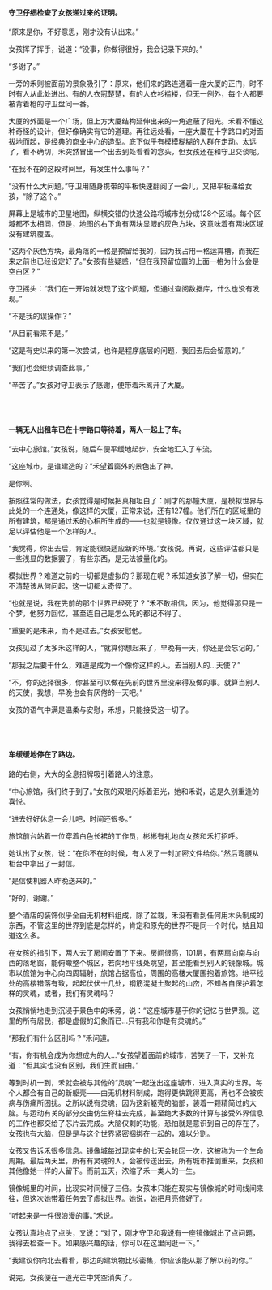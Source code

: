 #### 守卫仔细检查了女孩递过来的证明。

“原来是你，不好意思，刚才没有认出来。”

女孩挥了挥手，说道：“没事，你做得很好，我会记录下来的。”

“多谢了。”

一旁的禾则被面前的景象吸引了：原来，他们来的路连通着一座大厦的正门，时不时有人从此处进出。有的人衣冠楚楚，有的人衣衫褴褛，但无一例外，每个人都要被背着枪的守卫盘问一番。

大厦的外面是一个广场，但上方大厦结构延伸出来的一角遮蔽了阳光。禾看不懂这种奇怪的设计，但好像确实有它的道理。再往远处看，一座大厦在十字路口的对面拔地而起，是经典的商业中心的造型。底下似乎有模模糊糊的人群在走动。太远了，看不确切，禾突然冒出一个出去到处看看的念头，但女孩还在和守卫交谈呢。

“在我不在的这段时间里，有发生什么事吗？”

“没有什么大问题，”守卫用随身携带的平板快速翻阅了一会儿，又把平板递给女孩，“除了这个。”

屏幕上是城市的卫星地图，纵横交错的快速公路将城市划分成128个区域。每个区域都不太相同，但是，地图的右下角有两块显眼的灰色方块，这意味着有两块区域没有建筑覆盖。

“这两个灰色方块，最角落的一格是预留给我的，因为我占用一格运算槽，而我在来之前也已经设定好了。”女孩有些疑惑，“但在我预留位置的上面一格为什么会是空白区？”

守卫摇头：“我们在一开始就发现了这个问题，但通过查阅数据库，什么也没有发现。”

“不是我的误操作？”

“从目前看来不是。”

“这是有史以来的第一次尝试，也许是程序底层的问题，我回去后会留意的。”

“我们也会继续调查此事。”

“辛苦了。”女孩对守卫表示了感谢，便带着禾离开了大厦。

<br><br>

#### 一辆无人出租车已在十字路口等待着，两人一起上了车。

“去中心旅馆。”女孩说，随后车便平缓地起步，安全地汇入了车流。

“这座城市，是谁建造的？”禾望着窗外的景色出了神。

是你啊。

按照往常的做法，女孩觉得是时候把真相坦白了：刚才的那幢大厦，是模拟世界与此处的一个连通处，像这样的大厦，正常来说，还有127幢。他们所在的区域里的所有建筑，都是通过禾的心相所生成的——也就是镜像。仅仅通过这一块区域，就足以评估他是一个怎样的人。

“我觉得，你出去后，肯定能很快适应新的环境。”女孩说。再说，这些评估都只是一些浅显的数据罢了，有些东西，是无法被量化的。

模拟世界？难道之前的一切都是虚拟的？那现在呢？禾知道女孩了解一切，但实在不清楚该从何问起，这一切都太奇怪了。

“也就是说，我在先前的那个世界已经死了？”禾不敢相信，因为，他觉得那只是一个梦，他努力回忆，甚至连自己是怎么死的都记不得了。

“重要的是未来，而不是过去。”女孩安慰他。

女孩见过了太多禾这样的人，“就算你想起来了，早晚有一天，你还是会忘记的。”

“那我之后要干什么，难道是成为一个像你这样的人，去当别人的…天使？”

“不，你的选择很多，你甚至可以做在先前的世界里没来得及做的事。就算当别人的天使，我想，早晚也会有厌倦的一天吧。”

女孩的语气中满是温柔与安慰，禾想，只能接受这一切了。

<br><br>

#### 车缓缓地停在了路边。

路的右侧，大大的全息招牌吸引着路人的注意。

“中心旅馆，我们终于到了。”女孩的双眼闪烁着泪光，她和禾说，这是久别重逢的喜悦。

“进去好好休息一会儿吧，时间还很多。”


旅馆前台站着一位穿着白色长裙的工作员，彬彬有礼地向女孩和禾打招呼。

她认出了女孩，说：“在你不在的时候，有人发了一封加密文件给你。”然后弯腰从柜台中拿出了一封信。

“是信使机器人昨晚送来的。”

“好的，谢谢。”

整个酒店的装饰似乎全由无机材料组成，除了盆栽，禾没有看到任何用木头制成的东西，不管这里的世界到底是怎样的，肯定和原先的世界不是同一个时代，姑且知道这么多。

在女孩的指引下，两人去了房间安置了下来。房间很高，101层，有两扇向南与向西的落地窗，能俯瞰整个城区，若向地平线处眺望，甚至能看到别人的镜像城。城市以旅馆为中心向四周辐射，旅馆占据高位，周围的高楼大厦围抱着旅馆。地平线处的高楼错落有致，起起伏伏十几处，钢筋混凝土聚起的山峦，不知各自保护着怎样的灵魂，或者，我们有灵魂吗？

女孩悄悄地走到沉浸于景色中的禾旁，说：“这座城市基于你的记忆与世界观。这里的所有居民，都是虚假的幻象而已…只有我和你是有灵魂的。”

“那我们有什么区别吗？”禾问道。

“有，你有机会成为你想成为的人…”女孩望着面前的城市，苦笑了一下，又补充道：“但其实也没有区别，我们生而自由。”

等到时机一到，禾就会被与其他的“灵魂”一起送出这座城市，进入真实的世界。每个人都会有自己的新躯壳——由无机材料制成，跑得更快跳得更高，再也不会被疾病与伤痛所困扰。之所以说有灵魂，因为这新躯壳的脑部，装着一颗精简过的大脑。与运动有关的部分交由仿生脊柱去完成，甚至绝大多数的计算与接受外界信息的工作也都交给了芯片去完成。大脑仅剩的功能，恐怕就是意识到自己的存在了。女孩也有大脑，但是是与这个世界紧密捆绑在一起的，难以分割。

女孩又告诉禾很多信息。镜像城每过现实中的七天会轮回一次，这被称为一个生命周期。最后两天里，所有有灵魂的人，会被传送出去，所有城市推倒重来，女孩和其他像她一样的人留下。而前五天，浓缩了禾一类人的一生。

镜像城里的时间，比现实时间慢了三倍。女孩本只能在现实与镜像城的时间线间来往，但这次她带着任务去了虚拟世界。她说，她把月亮修好了。

“听起来是一件很浪漫的事。”禾说。

女孩认真地点了点头，又说：“对了，刚才守卫和我说有一座镜像城出了点问题，我得去检查一下。如果感兴趣的话，你可以在这里闲逛一下。”

“我建议你向北去看看，那边的建筑物比较密集，你应该能从那了解以前的你。”

说完，女孩便在一道光芒中凭空消失了。
